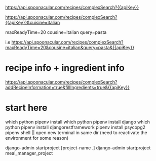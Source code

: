 https://api.spoonacular.com/recipes/complexSearch?{{apiKey}}


https://api.spoonacular.com/recipes/complexSearch?{{apiKey}}&cuisine=italian




maxReadyTime=20
cousine=italian
query=pasta

i.e
https://api.spoonacular.com/recipes/complexSearch?maxReadyTime=20&cousine=italian&query=pasta&{{apiKey}}

# recipe info + ingredient info 
https://api.spoonacular.com/recipes/complexSearch?addRecipeInformation=true&fillIngredients=true&{{apiKey}}


# start here
which python
pipenv install 
which python
pipenv install django
which python
pipenv install djangorestframework
pipenv install psycopg2  
pipenv shell || open new terminal in same dir (need to reactivate the environment for some reason)  

django-admin startproject [project-name .]
    django-admin startproject meal_manager_project 